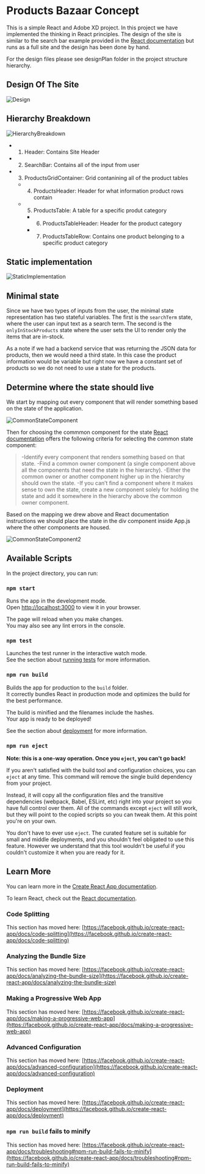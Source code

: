 # Products Bazaar Concept

This is a simple React and Adobe XD project. In this project we have implemented the thinking in React principles.
The design of the site is similar to the search bar example provided in the [React documentation](https://reactjs.org/docs/thinking-in-react.html) but runs as a full site
and the design has been done by hand.

For the design files please see designPlan folder in the project structure hierarchy.

## Design Of The Site
![Design](https://github.com/samniem/products-bazaar-concept/blob/main/designPlan/Products%20Bazaar%203.png)
[]()

## Hierarchy Breakdown
![HierarchyBreakdown](https://github.com/samniem/products-bazaar-concept/blob/main/designPlan/Hierarchy.jpg)

- 1. Header: Contains Site Header
- 2. SearchBar: Contains all of the input from user
- 3. ProductsGridContainer: Grid contanining all of the product tables
  - 4. ProductsHeader: Header for what information product rows contain
  - 5. ProductsTable: A table for a specific produt category
    - 6. ProductsTableHeader: Header for the product category
    - 7. ProductsTableRow: Contains one product belonging to a specific product category
  
## Static implementation
![StaticImplementation](https://github.com/samniem/products-bazaar-concept/blob/main/implementation/Static%20Site%20Implementation.png)

## Minimal state

Since we have two types of inputs from the user, the minimal state representation has two stateful variables.
The first is the `searchTerm` state, where the user can input text as a search term.
The second is the `onlyInStockProducts` state where the user sets the UI to render only the items that are in-stock.

As a note if we had a backend service that was returning the JSON data for products, then we would need a third state.
In this case the product information would be variable but right now we have a constant set of products so we do not need to use a state for the products. 

## Determine where the state should live

We start by mapping out every component that will render something based on the state of the application. 

![CommonStateComponent](https://github.com/samniem/products-bazaar-concept/blob/main/implementation/CommonStateComponent.jpg)

Then for choosing the commmon component for the state [React documentation](https://reactjs.org/docs/thinking-in-react.html) offers the following criteria for selecting the common state component:


>-Identify every component that renders something based on that state.
>-Find a common owner component (a single component above all the components that need the state in the hierarchy).
>-Either the common owner or another component higher up in the hierarchy should own the state.
>-If you can’t find a component where it makes sense to own the state, create a new component solely for holding the state and add it somewhere in the hierarchy above the common owner component.

Based on the mapping we drew above and React documentation instructions we should place the state in the div component inside App.js where the other components are housed. 

![CommonStateComponent2](https://github.com/samniem/products-bazaar-concept/blob/main/implementation/CommonStateComponent2.jpg)


## Available Scripts

In the project directory, you can run:

### `npm start`

Runs the app in the development mode.\
Open [http://localhost:3000](http://localhost:3000) to view it in your browser.

The page will reload when you make changes.\
You may also see any lint errors in the console.

### `npm test`

Launches the test runner in the interactive watch mode.\
See the section about [running tests](https://facebook.github.io/create-react-app/docs/running-tests) for more information.

### `npm run build`

Builds the app for production to the `build` folder.\
It correctly bundles React in production mode and optimizes the build for the best performance.

The build is minified and the filenames include the hashes.\
Your app is ready to be deployed!

See the section about [deployment](https://facebook.github.io/create-react-app/docs/deployment) for more information.

### `npm run eject`

**Note: this is a one-way operation. Once you `eject`, you can't go back!**

If you aren't satisfied with the build tool and configuration choices, you can `eject` at any time. This command will remove the single build dependency from your project.

Instead, it will copy all the configuration files and the transitive dependencies (webpack, Babel, ESLint, etc) right into your project so you have full control over them. All of the commands except `eject` will still work, but they will point to the copied scripts so you can tweak them. At this point you're on your own.

You don't have to ever use `eject`. The curated feature set is suitable for small and middle deployments, and you shouldn't feel obligated to use this feature. However we understand that this tool wouldn't be useful if you couldn't customize it when you are ready for it.

## Learn More

You can learn more in the [Create React App documentation](https://facebook.github.io/create-react-app/docs/getting-started).

To learn React, check out the [React documentation](https://reactjs.org/).

### Code Splitting

This section has moved here: [https://facebook.github.io/create-react-app/docs/code-splitting](https://facebook.github.io/create-react-app/docs/code-splitting)

### Analyzing the Bundle Size

This section has moved here: [https://facebook.github.io/create-react-app/docs/analyzing-the-bundle-size](https://facebook.github.io/create-react-app/docs/analyzing-the-bundle-size)

### Making a Progressive Web App

This section has moved here: [https://facebook.github.io/create-react-app/docs/making-a-progressive-web-app](https://facebook.github.io/create-react-app/docs/making-a-progressive-web-app)

### Advanced Configuration

This section has moved here: [https://facebook.github.io/create-react-app/docs/advanced-configuration](https://facebook.github.io/create-react-app/docs/advanced-configuration)

### Deployment

This section has moved here: [https://facebook.github.io/create-react-app/docs/deployment](https://facebook.github.io/create-react-app/docs/deployment)

### `npm run build` fails to minify

This section has moved here: [https://facebook.github.io/create-react-app/docs/troubleshooting#npm-run-build-fails-to-minify](https://facebook.github.io/create-react-app/docs/troubleshooting#npm-run-build-fails-to-minify)
